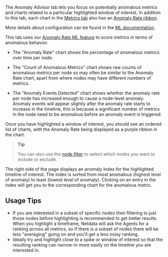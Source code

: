 

The Anomaly Advisor tab lets you focus on potentially anomalous metrics and charts related to a particular highlighted window of interest. In addition to this tab, each chart in the [Metrics tab](/docs/dashboards-and-charts/metrics-tab-and-single-node-tabs) also has an [Anomaly Rate ribbon](/docs/dashboards-and-charts/netdata-charts#anomaly-rate-ribbon).

More details about configuration can be found in the [ML documentation](/docs/agent/src/ml).

This tab uses our [Anomaly Rate ML feature](/docs/agent/src/ml#anomaly-bit) to score metrics in terms of anomalous behavior.

- The "Anomaly Rate" chart shows the percentage of anomalous metrics over time per node.

- The "Count of Anomalous Metrics" chart shows raw counts of anomalous metrics per node so may often be similar to the Anomaly Rate chart, apart from where nodes may have different numbers of metrics.

- The "Anomaly Events Detected" chart shows whether the anomaly rate per node has increased enough to cause a node-level anomaly. Anomaly events will appear slightly after the anomaly rate starts to increase in the timeline, this is because a significant number of metrics in the node need to be anomalous before an anomaly event is triggered.

Once you have highlighted a window of interest, you should see an ordered list of charts, with the Anomaly Rate being displayed as a purple ribbon in the chart.

> **Tip**
>
> You can also use the [node filter](/docs/dashboards-and-charts/node-filter) to select which nodes you want to include or exclude.

The right side of the page displays an anomaly index for the highlighted timeline of interest. The index is sorted from most anomalous (highest level of anomaly) to least (lowest level of anomaly). Clicking on an entry in the index will get you to the corresponding chart for the anomalous metric.

## Usage Tips

- If you are interested in a subset of specific nodes then filtering to just those nodes before highlighting is recommended to get better results. When you highlight a timeframe, Netdata will ask the Agents for a ranking across all metrics, so if there is a subset of nodes there will be less "averaging" going on and you'll get a less noisy ranking.
- Ideally try and highlight close to a spike or window of interest so that the resulting ranking can narrow-in more easily on the timeline you are interested in.
